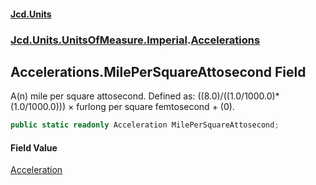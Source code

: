 #### [Jcd.Units](index.md 'index')
### [Jcd.Units.UnitsOfMeasure.Imperial](Jcd.Units.UnitsOfMeasure.Imperial.md 'Jcd.Units.UnitsOfMeasure.Imperial').[Accelerations](Accelerations.md 'Jcd.Units.UnitsOfMeasure.Imperial.Accelerations')

## Accelerations.MilePerSquareAttosecond Field

A(n) mile per square attosecond. Defined as: ((8.0)/((1.0/1000.0)*(1.0/1000.0))) × furlong per square femtosecond + (0).

```csharp
public static readonly Acceleration MilePerSquareAttosecond;
```

#### Field Value
[Acceleration](Acceleration.md 'Jcd.Units.UnitTypes.Acceleration')